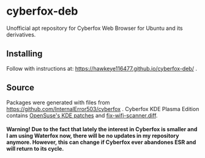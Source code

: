 ﻿# cyberfox-deb
Unofficial apt repository for Cyberfox Web Browser for Ubuntu and its derivatives.

## Installing
Follow with instructions at: https://hawkeye116477.github.io/cyberfox-deb/ .

## Source
Packages were generated with files from https://github.com/InternalError503/cyberfox . 
Cyberfox KDE Plasma Edition contains <a href="http://www.rosenauer.org/hg/mozilla/file/tip/">OpenSuse's KDE patches</a> and <a href="https://github.com/manjaro/packages-community/blob/master/firefox-kde/fix-wifi-scanner.diff">fix-wifi-scanner.diff</a>.

#### Warning! Due to the fact that lately the interest in Cyberfox is smaller and I am using Waterfox now, there will be no updates in my repository anymore. However, this can change if Cyberfox ever abandones ESR and will return to its cycle.

